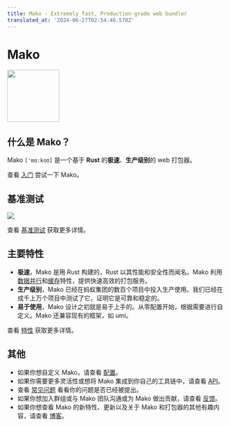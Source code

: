 ```yaml
---
title: Mako - Extremely fast, Production-grade web bundler
translated_at: '2024-06-27T02:54:46.578Z'
---
```


# Mako

<img src="https://img.alicdn.com/imgextra/i4/O1CN01dvFN0j1e2rYBJpJGJ_!!6000000003814-2-tps-2048-2048.png" width="120" height="120" />

## 什么是 Mako？

Mako `['mɑːkoʊ]` 是一个基于 **Rust** 的**极速**、**生产级别**的 web 打包器。

查看 [入门](/zh-CN/docs/getting-started) 尝试一下 Mako。

## 基准测试

![](https://res.cloudinary.com/sorrycc/image/upload/v1717062514/blog/smnzhuk1.png)

查看 [基准测试](./blog/benchmark) 获取更多详情。

## 主要特性

- **极速**，Mako 是用 Rust 构建的，Rust 以其性能和安全性而闻名。Mako 利用[数据并行](https://crates.io/crates/rayon)和[缓存](https://crates.io/crates/cached)特性，提供快速高效的打包服务。
- **生产级别**，Mako 已经在蚂蚁集团的数百个项目中投入生产使用。我们已经在成千上万个项目中测试了它，证明它是可靠和稳定的。
- **易于使用**，Mako 设计之初就是易于上手的。从零配置开始，根据需要进行自定义。Mako 还兼容现有的框架，如 umi。

查看 [特性](/zh-CN/docs/features) 获取更多详情。

## 其他

- 如果你想自定义 Mako，请查看 [配置](/zh-CN/docs/config)。
- 如果你需要更多灵活性或想将 Mako 集成到你自己的工具链中，请查看 [API](/zh-CN/docs/api)。
- 查看 [常见问题](/zh-CN/docs/faq) 看看你的问题是否已经被提出。
- 如果你想加入群组或与 Mako 团队沟通或为 Mako 做出贡献，请查看 [反馈](/zh-CN/docs/feedback)。
- 如果你想查看 Mako 的新特性、更新以及关于 Mako 和打包器的其他有趣内容，请查看 [博客](/blog)。
